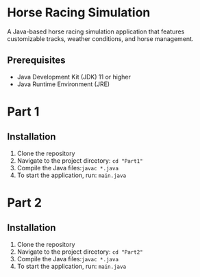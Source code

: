 # Horse Racing Simulation 
A Java-based horse racing simulation application that features customizable tracks, weather conditions, and horse management. 

## Prerequisites 
- Java Development Kit (JDK) 11 or higher
- Java Runtime Environment (JRE)

# Part 1 # 
## Installation ## 
1. Clone the repository
2. Navigate to the project dircetory: ```cd "Part1"```
3. Compile the Java files:```javac *.java```
4. To start the application, run: ```main.java```

# Part 2 # 
## Installation ## 
1. Clone the repository
2. Navigate to the project dircetory: ```cd "Part2"```
3. Compile the Java files:```javac *.java```
4. To start the application, run: ```main.java```
